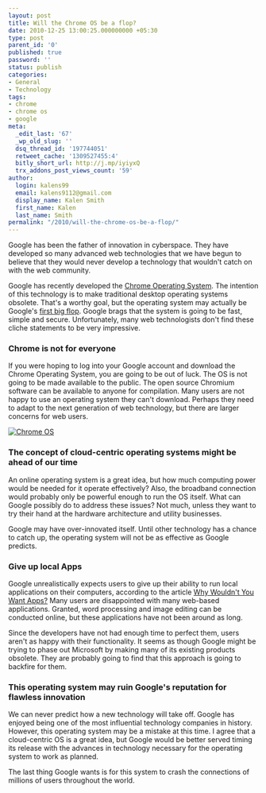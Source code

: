 ```yaml
---
layout: post
title: Will the Chrome OS be a flop?
date: 2010-12-25 13:00:25.000000000 +05:30
type: post
parent_id: '0'
published: true
password: ''
status: publish
categories:
- General
- Technology
tags:
- chrome
- chrome os
- google
meta:
  _edit_last: '67'
  _wp_old_slug: ''
  dsq_thread_id: '197744051'
  retweet_cache: '1309527455:4'
  bitly_short_url: http://j.mp/iyiyxQ
  trx_addons_post_views_count: '59'
author:
  login: kalens99
  email: kalens9112@gmail.com
  display_name: Kalen Smith
  first_name: Kalen
  last_name: Smith
permalink: "/2010/will-the-chrome-os-be-a-flop/"
---
```

<p>Google has been the father of innovation in cyberspace. They have developed so many advanced web technologies that we have begun to believe that they would never develop a technology that wouldn't catch on with the web community.</p>
<p>Google has recently developed the <a href="http://www.google.com/chromeos/">Chrome Operating System</a>. The intention of this technology is to make traditional desktop operating systems obsolete. That's a worthy goal, but the operating system may actually be Google's <a href="http://www.infopackets.com/news/business/google/2010/20101221_more_analysts_dismiss_google_chrome_operating_system.htm">first big flop</a>. Google brags that the system is going to be fast, simple and secure. Unfortunately, many web technologists don't find these cliche statements to be very impressive.</p>
<h3>Chrome is not for everyone</h3>
<p>If you were hoping to log into your Google account and download the Chrome Operating System, you are going to be out of luck. The OS is not going to be made available to the public. The open source Chromium software can be available to anyone for compilation. Many users are not happy to use an operating system they can't download. Perhaps they need to adapt to the next generation of web technology, but there are larger concerns for web users.</p>
<p><!--more--></p>
<p><a href="http://www.google.com/chromeos/"><img src="/static/2010/12/google-chrome-logo.jpg" alt="Chrome OS" class="alignright" /></a></p>
<h3>The concept of cloud-centric operating systems might be ahead of our time</h3>
<p>An online operating system is a great idea, but how much computing power would be needed for it operate effectively? Also, the broadband connection would probably only be powerful enough to run the OS itself. What can Google possibly do to address these issues? Not much, unless they want to try their hand at the hardware architecture and utility businesses.</p>
<p>Google may have over-innovated itself. Until other technology has a chance to catch up, the operating system will not be as effective as Google predicts.</p>
<h3>Give up local Apps</h3>
<p>Google unrealistically expects users to give up their ability to run local applications on their computers, according to the article <a href="http://technologizer.com/2010/12/24/cr48-apps/">Why Wouldn't You Want Apps?</a> Many users are disappointed with many web-based applications. Granted, word processing and image editing can be conducted online, but these applications have not been around as long.</p>
<p>Since the developers have not had enough time to perfect them, users aren't as happy with their functionality. It seems as though Google might be trying to phase out Microsoft by making many of its existing products obsolete. They are probably going to find that this approach is going to backfire for them.</p>
<h3>This operating system may ruin Google's reputation for flawless innovation</h3>
<p>We can never predict how a new technology will take off. Google has enjoyed being one of the most influential technology companies in history. However, this operating system may be a mistake at this time. I agree that a cloud-centric OS is a great idea, but Google would be better served timing its release with the advances in technology necessary for the operating system to work as planned.</p>
<p>The last thing Google wants is for this system to crash the connections of millions of users throughout the world.</p>
